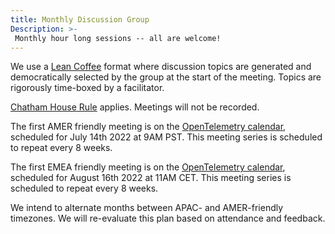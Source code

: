 ```yaml
---
title: Monthly Discussion Group
Description: >-
 Monthly hour long sessions -- all are welcome!
---
```


 We use a [Lean Coffee](https://leancoffee.org/) format where discussion topics
  are generated and democratically selected by the group at the start of the
  meeting. Topics are rigorously time-boxed by a facilitator.

[Chatham House Rule](https://www.chathamhouse.org/about-us/chatham-house-rule)
  applies. Meetings will not be recorded.

The first AMER friendly meeting is on the [OpenTelemetry calendar](https://github.com/open-telemetry/community#calendar), scheduled for July 14th
  2022 at 9AM PST. This meeting series is scheduled to repeat every 8 weeks.

The first EMEA friendly meeting is on the [OpenTelemetry calendar](https://github.com/open-telemetry/community#calendar), scheduled for August 16th 2022 at 11AM CET. This meeting series is scheduled to repeat every 8 weeks.

We intend to alternate months between APAC- and AMER-friendly
  timezones. We will re-evaluate this plan based on attendance and
  feedback.
